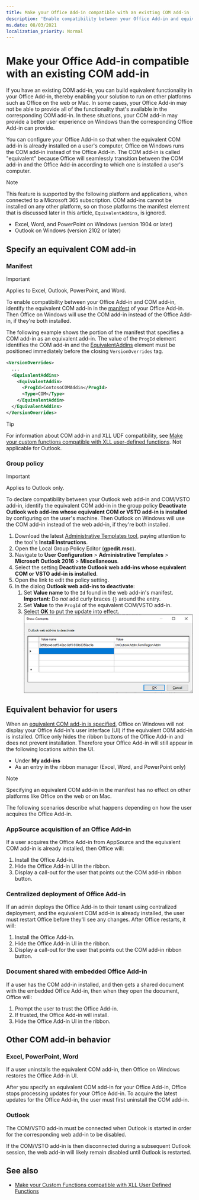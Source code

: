 ```yaml
---
title: Make your Office Add-in compatible with an existing COM add-in
description: 'Enable compatibility between your Office Add-in and equivalent COM add-in.'
ms.date: 08/03/2021
localization_priority: Normal
---
```


# Make your Office Add-in compatible with an existing COM add-in

If you have an existing COM add-in, you can build equivalent functionality in your Office Add-in, thereby enabling your solution to run on other platforms such as Office on the web or Mac. In some cases, your Office Add-in may not be able to provide all of the functionality that's available in the corresponding COM add-in. In these situations, your COM add-in may provide a better user experience on Windows than the corresponding Office Add-in can provide.

You can configure your Office Add-in so that when the equivalent COM add-in is already installed on a user's computer, Office on Windows runs the COM add-in instead of the Office Add-in. The COM add-in is called "equivalent" because Office will seamlessly transition between the COM add-in and the Office Add-in according to which one is installed a user's computer.

> [!NOTE]
> This feature is supported by the following platform and applications, when connected to a Microsoft 365 subscription. COM add-ins cannot be installed on any other platform, so on those platforms the manifest element that is discussed later in this article, `EquivalentAddins`, is ignored.
>
> - Excel, Word, and PowerPoint on Windows (version 1904 or later)
> - Outlook on Windows (version 2102 or later)

## Specify an equivalent COM add-in

### Manifest

> [!IMPORTANT]
> Applies to Excel, Outlook, PowerPoint, and Word.

To enable compatibility between your Office Add-in and COM add-in, identify the equivalent COM add-in in the [manifest](add-in-manifests.md) of your Office Add-in. Then Office on Windows will use the COM add-in instead of the Office Add-in, if they're both installed.

The following example shows the portion of the manifest that specifies a COM add-in as an equivalent add-in. The value of the `ProgId` element identifies the COM add-in and the [EquivalentAddins](../reference/manifest/equivalentaddins.md) element must be positioned immediately before the closing `VersionOverrides` tag.

```xml
<VersionOverrides>
  ...
  <EquivalentAddins>
    <EquivalentAddin>
      <ProgId>ContosoCOMAddin</ProgId>
      <Type>COM</Type>
    </EquivalentAddin>
  </EquivalentAddins>
</VersionOverrides>
```

> [!TIP]
> For information about COM add-in and XLL UDF compatibility, see [Make your custom functions compatible with XLL user-defined functions](../excel/make-custom-functions-compatible-with-xll-udf.md). Not applicable for Outlook.

### Group policy

> [!IMPORTANT]
> Applies to Outlook only.

To declare compatibility between your Outlook web add-in and COM/VSTO add-in, identify the equivalent COM add-in in the group policy **Deactivate Outlook web add-ins whose equivalent COM or VSTO add-in is installed** by configuring on the user's machine. Then Outlook on Windows will use the COM add-in instead of the web add-in, if they're both installed.

1. Download the latest [Administrative Templates tool](https://www.microsoft.com/download/details.aspx?id=49030), paying attention to the tool's **Install Instructions**.
1. Open the Local Group Policy Editor (**gpedit.msc**).
1. Navigate to **User Configuration** > **Administrative Templates**  > **Microsoft Outlook 2016** > **Miscellaneous**.
1. Select the setting **Deactivate Outlook web add-ins whose equivalent COM or VSTO add-in is installed**.
1. Open the link to edit the policy setting.
1. In the dialog **Outlook web add-ins to deactivate**:
    1. Set **Value name** to the `Id` found in the web add-in's manifest. **Important**: Do *not* add curly braces `{}` around the entry.
    1. Set **Value** to the `ProgId` of the equivalent COM/VSTO add-in.
    1. Select **OK** to put the update into effect.
    ![Screenshot showing the dialog "Outlook web add-ins to deactivate".](../images/outlook-deactivate-gpo-dialog.png)

## Equivalent behavior for users

When an [equivalent COM add-in is specified](#specify-an-equivalent-com-add-in), Office on Windows will not display your Office Add-in's user interface (UI) if the equivalent COM add-in is installed. Office only hides the ribbon buttons of the Office Add-in and does not prevent installation. Therefore your Office Add-in will still appear in the following locations within the UI.

- Under **My add-ins**
- As an entry in the ribbon manager (Excel, Word, and PowerPoint only)

> [!NOTE]
> Specifying an equivalent COM add-in in the manifest has no effect on other platforms like Office on the web or on Mac.

The following scenarios describe what happens depending on how the user acquires the Office Add-in.

### AppSource acquisition of an Office Add-in

If a user acquires the Office Add-in from AppSource and the equivalent COM add-in is already installed, then Office will:

1. Install the Office Add-in.
2. Hide the Office Add-in UI in the ribbon.
3. Display a call-out for the user that points out the COM add-in ribbon button.

### Centralized deployment of Office Add-in

If an admin deploys the Office Add-in to their tenant using centralized deployment, and the equivalent COM add-in is already installed, the user must restart Office before they'll see any changes. After Office restarts, it will:

1. Install the Office Add-in.
2. Hide the Office Add-in UI in the ribbon.
3. Display a call-out for the user that points out the COM add-in ribbon button.

### Document shared with embedded Office Add-in

If a user has the COM add-in installed, and then gets a shared document with the embedded Office Add-in, then when they open the document, Office will:

1. Prompt the user to trust the Office Add-in.
2. If trusted, the Office Add-in will install.
3. Hide the Office Add-in UI in the ribbon.

## Other COM add-in behavior

### Excel, PowerPoint, Word

If a user uninstalls the equivalent COM add-in, then Office on Windows restores the Office Add-in UI.

After you specify an equivalent COM add-in for your Office Add-in, Office stops processing updates for your Office Add-in. To acquire the latest updates for the Office Add-in, the user must first uninstall the COM add-in.

### Outlook

The COM/VSTO add-in must be connected when Outlook is started in order for the corresponding web add-in to be disabled.

If the COM/VSTO add-in is then disconnected during a subsequent Outlook session, the web add-in will likely remain disabled until Outlook is restarted.

## See also

- [Make your Custom Functions compatible with XLL User Defined Functions](../excel/make-custom-functions-compatible-with-xll-udf.md)
